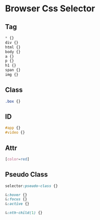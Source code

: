 # Browser Css Selector

## Tag

```css
* {}
div {}
html {}
body {}
a {}
p {}
h1 {}
span {}
img {}
```

## Class

```css
.box {}
```

## ID

```css
#app {}
#video {}
```

## Attr

```css
[color=red]
```

## Pseudo Class

```css
selector:pseudo-class {}

&:hover {}
&:focus {}
&:active {}

&:nth-child(1) {}
```

